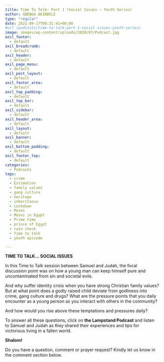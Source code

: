 ```yaml
---
title: Time To Talk– Part 1 (Social Issues – Youth Series)
author: GBENGA AKINDELE
type: "regular"
date: 2021-09-17T00:31:41+00:00
#url /podcasts/time-to-talk-part-1-social-issues-youth-series/
image: images/wp-content/uploads/2020/07/Podcast.jpg
axil_footer:
  - default
axil_breadcrumb:
  - default
axil_header:
  - default
axil_page_menu:
  - default
axil_post_layout:
  - default
axil_footer_area:
  - default
axil_top_padding:
  - default
axil_top_bar:
  - default
axil_sidebar:
  - default
axil_header_area:
  - default
axil_layout:
  - default
axil_banner:
  - default
axil_bottom_padding:
  - default
axil_footer_top:
  - default
categories:
  - Podcasts
tags:
  - crime
  - Estimation
  - family values
  - gang culture
  - heritage
  - inheritance
  - Lockdown
  - Moses
  - Moses in Egypt
  - Prime time
  - prince of Egypt
  - rain check
  - Time to talk
  - youth episode

---
```

**TIME TO TALK… SOCIAL ISSUES**

In this Time to Talk session between Samuel and Judah, the focal discussion point was on how a young man can keep himself pure and uncontaminated from sin and societal evils.

And why suffer identity crisis when you have strong Christian family values? But at what point does a godly raised child deviate from godliness into crime, gang culture and drugs? What are the pressure points that you daily encounter as a young person as you interact with others in the community?

And how would you rise above these temptations and pressures daily?

To answer all these questions, click on **the Lampstand Podcast** and listen to Samuel and Judah as they shared their experiences and tips for victorious living in a fallen world.

**Shalom!**



Do you have a question, comment or prayer request? Kindly let us know in the comment section below.